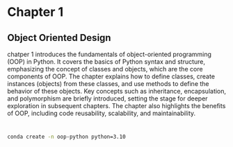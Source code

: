 # Chapter 1
## Object Oriented Design

 chatper 1 introduces the fundamentals of object-oriented programming (OOP) in Python. It covers the basics of Python syntax and structure, emphasizing the concept of classes and objects, which are the core components of OOP. The chapter explains how to define classes, create instances (objects) from these classes, and use methods to define the behavior of these objects. Key concepts such as inheritance, encapsulation, and polymorphism are briefly introduced, setting the stage for deeper exploration in subsequent chapters. The chapter also highlights the benefits of OOP, including code reusability, scalability, and maintainability.

#
```zsh
conda create -n oop-python python=3.10
```
#

